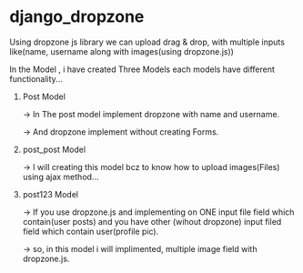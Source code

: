 # django_dropzone
Using dropzone js library we can upload drag & drop, with multiple inputs like(name, username along with images(using dropzone.js))


In the Model , i have created Three Models each models have different functionality...

1) Post Model 

    -> In The post model implement dropzone with name and username.
    
    -> And dropzone implement without creating Forms.

2) post_post Model

    -> I will creating this model bcz to know how to upload images(Files) using ajax method...

3) post123 Model

    -> If you use dropzone.js and implementing on ONE input file field which contain(user posts) and you have other (wihout dropzone) input filed field which contain user(profile pic).

    -> so, in this model i will implimented, multiple image field with dropzone.js.
